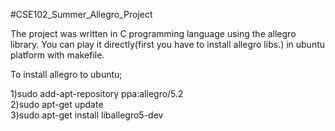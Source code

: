 #CSE102_Summer_Allegro_Project

The project was written in C programming language using the allegro library. You can play it directly(first you have to install allegro libs.) in ubuntu platform with makefile.


To install allegro to ubuntu;

1)sudo add-apt-repository ppa:allegro/5.2   
2)sudo apt-get update   
3)sudo apt-get install liballegro5-dev   
